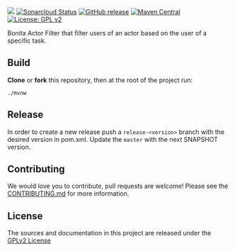 ![](https://github.com/bonitasoft/bonita-actorfilter-same-task-user/workflows/Build/badge.svg)
[![Sonarcloud Status](https://sonarcloud.io/api/project_badges/measure?project=bonitasoft_bonita-actorfilter-same-task-user&metric=alert_status)](https://sonarcloud.io/dashboard?id=bonita-actorfilter-same-task-user)
[![GitHub release](https://img.shields.io/github/v/release/bonitasoft/bonita-actorfilter-same-task-user?color=blue&label=Release)](https://github.com/bonitasoft/bonita-actorfilter-same-task-user/releases)
[![Maven Central](https://img.shields.io/maven-central/v/org.bonitasoft.actorfilter/bonita-actorfilter-same-task-user?color=orange&label=Maven%20Central)](https://search.maven.org/artifact/org.bonitasoft.actorfilter/bonita-actorfilter-same-task-user)
[![License: GPL v2](https://img.shields.io/badge/License-GPL%20v2-yellow.svg)](https://www.gnu.org/licenses/old-licenses/gpl-2.0.en.html)

Bonita Actor Filter that filter users of an actor based on the user of a specific task.

## Build

__Clone__ or __fork__ this repository, then at the root of the project run:

`./mvnw`

## Release

In order to create a new release push a `release-<version>` branch with the desired version in pom.xml.
Update the `master` with the next SNAPSHOT version.

## Contributing

We would love you to contribute, pull requests are welcome! Please see the [CONTRIBUTING.md](CONTRIBUTING.md) for more information.

## License

The sources and documentation in this project are released under the [GPLv2 License](LICENSE)